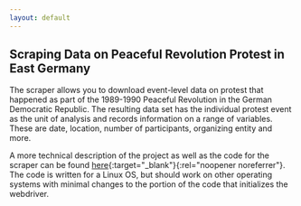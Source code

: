 ```yaml
---
layout: default
---
```


## Scraping Data on Peaceful Revolution Protest in East Germany

The scraper allows you to download event-level data on protest that happened as part of the 1989-1990 Peaceful Revolution in the German Democratic Republic. The resulting data set has the individual protest event as the unit of analysis and records information on a range of variables. These are date, location, number of participants, organizing entity and more.  

A more technical description of the project as well as the code for the scraper can be found [here](https://github.com/leo-bauer/gdr-protest-scraper){:target="_blank"}{:rel="noopener noreferrer"}. The code is written for a Linux OS, but should work on other operating systems with minimal changes to the portion of the code that initializes the webdriver. 

